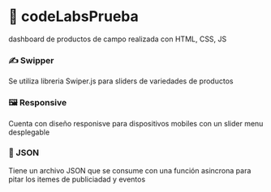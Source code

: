 # 📖 codeLabsPrueba
dashboard de productos de campo realizada con HTML, CSS, JS 
### ✍️ Swipper
Se utiliza libreria Swiper.js para sliders de variedades de productos
### 🖼️ Responsive
Cuenta con diseño responisve para dispositivos mobiles con un slider menu desplegable
### 🔁 JSON
Tiene un archivo JSON que se consume con una función asincrona para pitar los itemes de publiciadad y eventos 


